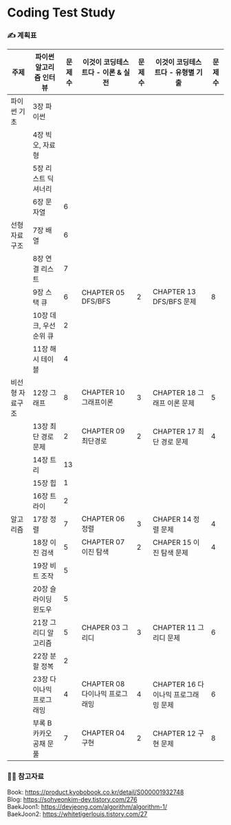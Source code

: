 # Coding Test Study
### ✍️ 계획표 

| 주제 | 파이썬 알고리즘 인터뷰 | 문제수 | 이것이 코딩테스트다 - 이론 & 실전 | 문제수 |이것이 코딩테스트다 - 유형별 기출 | 문제수 |
|-----|------------------|------|---------------------------|------|--------------------------|------|
| 파이썬 기초 | 3장 파이썬 | 
|          | 4장 빅오, 자료형 |
|          | 5장 리스트 딕셔너리 |
|          | 6장 문자열 | 6 |
| 선형 자료구조 | 7장 배열 | 6 |
|           | 8장 연결 리스트 | 7 |
|           | 9장 스택 큐 | 6 | CHAPTER 05 DFS/BFS | 2 | CHAPTER 13 DFS/BFS 문제 | 8 |
|           | 10장 데크, 우선순위 큐 | 2 |
|           | 11장 해시 테이블 | 4 | 
| 비선형 자료구조 | 12장 그래프 | 8 | CHAPTER 10 그래프이론 | 3 | CHAPTER 18 그래프 이론 문제 | 5 |
|             | 13장 최단 경로 문제 | 2 | CHAPTER 09 최단경로 | 2 | CHAPTER 17 최단 경로 문제 | 4 |
|             | 14장 트리 | 13 |
|             | 15장 힙 | 1 |
|             | 16장 트라이 | 2 | 
| 알고리즘 | 17장 정렬 | 7 | CHAPTER 06 정렬 | 3 | CHAPER 14 정렬 문제 | 4 |
|        | 18장 이진 검색 | 5 | CHAPTER 07 이진 탐색 | 2 | CHAPER 15 이진 탐색 문제 | 4 |
|        | 19장 비트 조작 | 5 |
|        | 20장 슬라이딩 윈도우 | 5 |
|        | 21장 그리디 알고리즘 | 5 | CHAPER 03 그리디 | 3 | CHAPTER 11 그리디 문제 | 6 |
|        | 22장 분할 정복 | 2 |
|        | 23장 다이나믹 프로그래밍 | 4 | CHAPTER 08 다이나믹 프로그래밍 | 4 | CHAPTER 16 다이나믹 프로그래밍 문제 | 6 | 
|        | 부록 B 카카오 공채 문풀 | 7 | CHAPTER 04 구현 | 2 | CHAPTER 12 구현 문제 | 8 |


### 👩‍💻 참고자료
Book: https://product.kyobobook.co.kr/detail/S000001932748  
Blog: https://sohyeonkim-dev.tistory.com/276   
BaekJoon1: https://devjeong.com/algorithm/algorithm-1/  
BaekJoon2: https://whitetigerlouis.tistory.com/27
